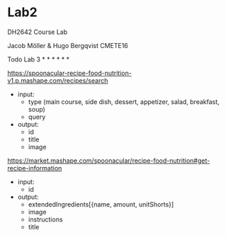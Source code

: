 # Lab2
DH2642  Course Lab

Jacob Möller & Hugo Bergqvist 
CMETE16



Todo Lab 3
* 
* 
* 
* 
* 
* 



   
https://spoonacular-recipe-food-nutrition-v1.p.mashape.com/recipes/search
- input: 
    * type (main course, side dish, dessert, appetizer, salad, breakfast, soup)
    * query
- output:
    * id
    * title
    * image

https://market.mashape.com/spoonacular/recipe-food-nutrition#get-recipe-information
- input: 
    * id
- output: 
    * extendedIngredients[{name, amount, unitShorts}]
    * image
    * instructions
    * title
